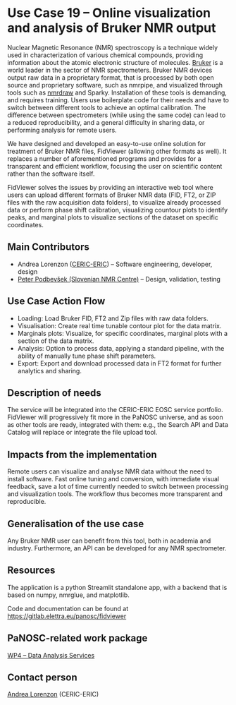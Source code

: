 Use Case 19 – Online visualization and analysis of Bruker NMR output
=========================================================	
Nuclear Magnetic Resonance (NMR) spectroscopy is a technique widely used in characterization of various chemical compounds, providing information about the atomic electronic structure of molecules. [Bruker](https://www.bruker.com/en/products-and-solutions/mr.html) is a world leader in the sector of NMR spectrometers. Bruker NMR devices output raw data in a proprietary format, that is processed by both open source and proprietary software, such as nmrpipe, and visualized through tools such as [nmrdraw](https://nmr.chem.ucsb.edu/protocols/nmrPipe.html) and Sparky. Installation of these tools is demanding, and requires training. Users use boilerplate code for their needs and have to switch between different tools to achieve an optimal calibration. The difference between spectrometers (while using the same code) can lead to a reduced reproducibility, and a general difficulty in sharing data, or performing analysis for remote users.

We have designed and developed an easy-to-use online solution for treatment of Bruker NMR files, FidViewer (allowing other formats as well). It replaces a number of aforementioned programs and provides for a transparent and efficient workflow, focusing the user on scientific content rather than the software itself.

FidViewer solves the issues by providing an interactive web tool where users can upload different formats of Bruker NMR data (FID, FT2, or ZIP files with the raw acquisition data folders), to visualize already processed data or perform phase shift calibration, visualizing countour plots to identify peaks, and marginal plots to visualize sections of the dataset on specific coordinates.

Main Contributors
------
* Andrea Lorenzon ([CERIC-ERIC](https://www.ceric-eric.eu/)) – Software engineering, developer, design
* [Peter Podbevšek (Slovenian NMR Centre)](http://www.slonmr.si/personnel/peter_podbevsek.php) – Design, validation, testing

Use Case Action Flow
------
* Loading: Load Bruker FID, FT2 and Zip files with raw data folders.
* Visualisation: Create real time tunable contour plot for the data matrix.
* Marginals plots: Visualize, for specific coordinates, marginal plots with a section of the data matrix.
* Analysis: Option to process data, applying a standard pipeline, with the ability of manually tune phase shift parameters.
* Export: Export and download processed data in FT2 format for further analytics and sharing.

Description of needs
------
The service will be integrated into the CERIC-ERIC EOSC service portfolio. FidViewer will progressively fit more in the PaNOSC universe, and as soon as other tools are ready, integrated with them: e.g., the Search API and Data Catalog will replace or integrate the file upload tool.

Impacts from the implementation
------
Remote users can visualize and analyse NMR data without the need to install software. Fast online tuning and conversion, with immediate visual feedback, save a lot of time currently needed to switch between processing and visualization tools. The workflow thus becomes more transparent and reproducible.

Generalisation of the use case
------
Any Bruker NMR user can benefit from this tool, both in academia and industry. Furthermore, an API can be developed for any NMR spectrometer.

Resources
------
The application is a python Streamlit standalone app, with a backend that is based on numpy, nmrglue, and matplotlib.

Code and documentation can be found at https://gitlab.elettra.eu/panosc/fidviewer

PaNOSC-related work package
------
[WP4 – Data Analysis Services](https://www.panosc.eu/work-packages/work-package-4-data-analysis-services/)

Contact person
------
[Andrea Lorenzon](mailto:andrea.lorenzon@ceric-eric.eu) (CERIC-ERIC)
